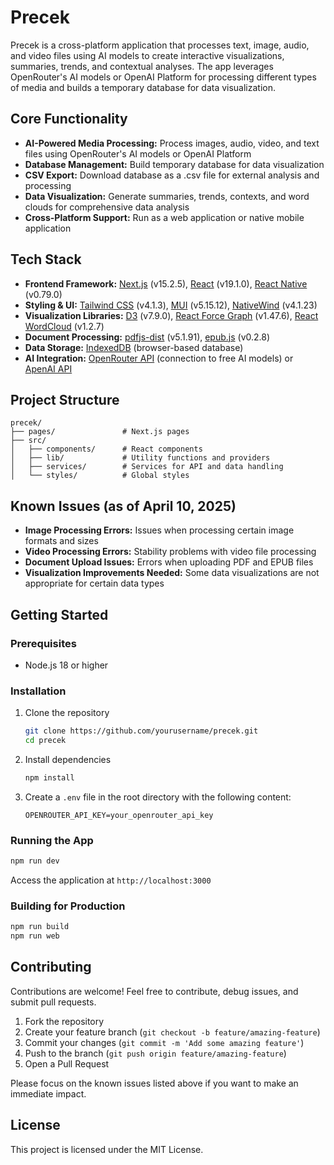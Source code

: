 # Precek

Precek is a cross-platform application that processes text, image, audio, and video files using AI models to create interactive visualizations, summaries, trends, and contextual analyses. The app leverages OpenRouter's AI models  or OpenAI Platform for processing different types of media and builds a temporary database for data visualization.

## Core Functionality

- **AI-Powered Media Processing:** Process images, audio, video, and text files using OpenRouter's AI models or OpenAI Platform
- **Database Management:** Build temporary database for data visualization
- **CSV Export:** Download database as a .csv file for external analysis and processing
- **Data Visualization:** Generate summaries, trends, contexts, and word clouds for comprehensive data analysis
- **Cross-Platform Support:** Run as a web application or native mobile application

## Tech Stack

- **Frontend Framework:** [Next.js](https://nextjs.org/) (v15.2.5), [React](https://reactjs.org/) (v19.1.0), [React Native](https://reactnative.dev/) (v0.79.0)
- **Styling & UI:** [Tailwind CSS](https://tailwindcss.com/) (v4.1.3), [MUI](https://mui.com/) (v5.15.12), [NativeWind](https://www.nativewind.dev/) (v4.1.23)
- **Visualization Libraries:** [D3](https://d3js.org/) (v7.9.0), [React Force Graph](https://github.com/vasturiano/react-force-graph) (v1.47.6), [React WordCloud](https://www.npmjs.com/package/react-wordcloud) (v1.2.7)
- **Document Processing:** [pdfjs-dist](https://www.npmjs.com/package/pdfjs-dist) (v5.1.91), [epub.js](https://github.com/futurepress/epub.js/) (v0.2.8)
- **Data Storage:** [IndexedDB](https://developer.mozilla.org/en-US/docs/Web/API/IndexedDB_API) (browser-based database)
- **AI Integration:** [OpenRouter API](https://openrouter.ai/docs/quickstart) (connection to free AI models) or [ApenAI API](https://platform.openai.com/docs)

## Project Structure

```
precek/
├── pages/               # Next.js pages
├── src/
│   ├── components/      # React components
│   ├── lib/             # Utility functions and providers
│   ├── services/        # Services for API and data handling
│   └── styles/          # Global styles
```

## Known Issues (as of April 10, 2025)

- **Image Processing Errors:** Issues when processing certain image formats and sizes
- **Video Processing Errors:** Stability problems with video file processing
- **Document Upload Issues:** Errors when uploading PDF and EPUB files
- **Visualization Improvements Needed:** Some data visualizations are not appropriate for certain data types

## Getting Started

### Prerequisites

- Node.js 18 or higher

### Installation

1. Clone the repository
   ```bash
   git clone https://github.com/yourusername/precek.git
   cd precek
   ```

2. Install dependencies
   ```bash
   npm install
   ```

3. Create a `.env` file in the root directory with the following content:
   ```
   OPENROUTER_API_KEY=your_openrouter_api_key
   ```

### Running the App

```bash
npm run dev
```

Access the application at `http://localhost:3000`

### Building for Production

```bash
npm run build
npm run web
```

## Contributing

Contributions are welcome! Feel free to contribute, debug issues, and submit pull requests.

1. Fork the repository
2. Create your feature branch (`git checkout -b feature/amazing-feature`)
3. Commit your changes (`git commit -m 'Add some amazing feature'`)
4. Push to the branch (`git push origin feature/amazing-feature`)
5. Open a Pull Request

Please focus on the known issues listed above if you want to make an immediate impact.

## License

This project is licensed under the MIT License.
